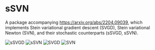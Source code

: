 # sSVN
A package accompanying https://arxiv.org/abs/2204.09039, which implements Stein variational gradient descent (SVGD), Stein variational Newton (SVN), and their stochastic counterparts (sSVGD, sSVN).

![sSVGD](https://media.giphy.com/media/CH7cd0w3CbeaGon7vt/giphy.gif)
![sSVN](https://media.giphy.com/media/BCxYUmkAQtbEJd1vam/giphy.gif)
![SVGD](https://media.giphy.com/media/m9FLn6E31NDUfGNrEJ/giphy.gif)
![SVN](https://media.giphy.com/media/lThEzFxUIC3z1q208Q/giphy.gif)

<!-- Dynamics on a two dimensional hybrid Rosenbrock density.

SVGD
![SVGD](https://media.giphy.com/media/UoyTOJlJxG6jUxRmLw/giphy.gif)

sSVGD
![sSVGD](https://media.giphy.com/media/pbMqIPnvM1AHy82UHp/giphy.gif)

SVN
![SVN](https://media.giphy.com/media/GhWmRW75nEYhefjeOt/giphy.gif)

sSVN
![sSVN](https://media.giphy.com/media/DJG0QudaI4MQ6tFPJd/giphy.gif) -->



<!-- ![SVGD](https://media0.giphy.com/media/up1TDEaoW79ZpyPYMe/giphy.gif) -->
